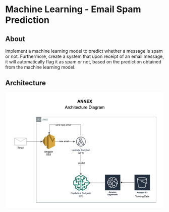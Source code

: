 # **Machine Learning - Email Spam Prediction**

## About
Implement a machine learning model to predict whether a message is spam or not. Furthermore, create a system that upon receipt of an email message, it will automatically flag it as spam or not, based on the prediction obtained from the machine learning model.

## Architecture
![](/architecture.png)
